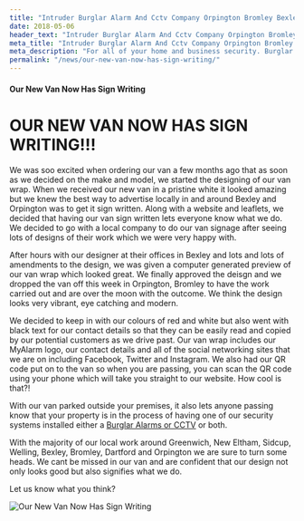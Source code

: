 ```yaml
---
title: "Intruder Burglar Alarm And Cctv Company Orpington Bromley Bexley"
date: 2018-05-06
header_text: "Intruder Burglar Alarm And Cctv Company Orpington Bromley Bexley"
meta_title: "Intruder Burglar Alarm And Cctv Company Orpington Bromley Bexley"
meta_description: "For all of your home and business security. Burglar Alarm Servicing, Burglar Alarm Installation, Alarm Battery and CCTV. Call 020 8302 4065 or email us."
permalink: "/news/our-new-van-now-has-sign-writing/"
---
```


#### Our New Van Now Has Sign Writing

# OUR NEW VAN NOW HAS SIGN WRITING!!!

We was soo excited when ordering our van a few months ago that as soon as we decided on the make and model, we started the designing of our van wrap. When we received our new van in a pristine white it looked amazing but we knew the best way to advertise locally in and around Bexley and Orpington was to get it sign written. Along with a website and leaflets, we decided that having our van sign written lets everyone know what we do. We decided to go with a local company to do our van signage after seeing lots of designs of their work which we were very happy with.

After hours with our designer at their offices in Bexley and lots and lots of amendments to the design, we was given a computer generated preview of our van wrap which looked great. We finally approved the deisgn and we dropped the van off this week in Orpington, Bromley to have the work carried out and are over the moon with the outcome. We think the design looks very vibrant, eye catching and modern.

We decided to keep in with our colours of red and white but also went with black text for our contact details so that they can be easily read and copied by our potential customers as we drive past. Our van wrap includes our MyAlarm logo, our contact details and all of the social networking sites that we are on including Facebook, Twitter and Instagram. We also had our QR code put on to the van so when you are passing, you can scan the QR code using your phone which will take you straight to our website. How cool is that?!

With our van parked outside your premises, it also lets anyone passing know that your property is in the process of having one of our security systems installed either a [Burglar Alarms or CCTV](/categories/special-offers/) or both.

With the majority of our local work around Greenwich, New Eltham, Sidcup, Welling, Bexley, Bromley, Dartford and Orpington we are sure to turn some heads. We cant be missed in our van and are confident that our design not only looks good but also signifies what we do.

Let us know what you think?

![Our New Van Now Has Sign Writing](https://res.cloudinary.com/kbs/image/upload/kn42g7zs2azc8bgruixg.jpg)